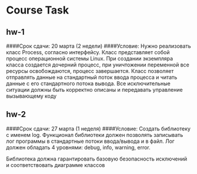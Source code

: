 # Course Task

## hw-1
####Срок сдачи: 
20 марта (2 недели)
####Условие:
Нужно реализовать класс Process, согласно интерфейсу. Класс представляет собой процесс операционной системы Linux.
При создании экземпляра класса создается дочерний процесс, при уничтожении переменной все ресурсы освобождаются, процесс завершается.
Класс позволяет отправлять данные на стандартный поток ввода процесса и читать данные с его стандартного потока вывода.
Все исключительные ситуации должны быть корректно описаны и передавать управление вызывающему коду

## hw-2
####Срок сдачи:
27 марта (1 неделя)
####Условие:
Создать библиотеку с именем log. Функционал библиотеки должен позволять записывать лог программы в стандартные потоки ввода/вывода и в файл.
Лог должен обладать 4 уровнями: debug, info, warning, error.

Библиотека должна гарантировать базовую безопасность исключений и соответствовать диаграмме классов 

